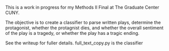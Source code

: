 This is a work in progress for my Methods II Final at The Graduate Center CUNY.

The objective is to create a classifier to parse written plays, determine the protagonist, 
whether the protagnist dies, and whether the overall sentiment of the play is a tragedy, 
or whether the play has a tragic ending.

See the writeup for fuller details.
full_text_copy.py is the classifier
